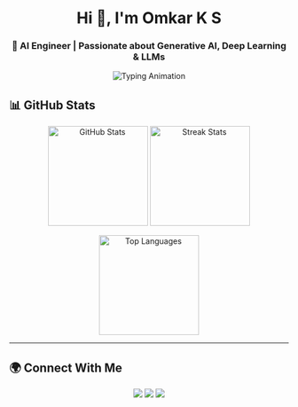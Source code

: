 
<h1 align="center">Hi 👋, I'm Omkar K S</h1>
<h3 align="center">🚀 AI Engineer | Passionate about Generative AI, Deep Learning & LLMs</h3>

<p align="center">
  <img src="https://readme-typing-svg.demolab.com?font=Fira+Code&size=22&duration=3000&pause=1000&center=true&vCenter=true&width=700&lines=AI+Engineer+%F0%9F%A4%96;Generative+AI+Enthusiast+%F0%9F%8E%A8;Deep+Learning+with+PyTorch+%F0%9F%94%AC;Exploring+LLMs%2C+GANs+%26" alt="Typing Animation" /> 
</p>   



## 📊 GitHub Stats

<p align="center">
  <img src="https://github-readme-stats.vercel.app/api?username=omkar-k-s&show_icons=true&theme=tokyonight" alt="GitHub Stats" height="180"/>
  <img src="https://streak-stats.demolab.com/?user=omkar-k-s&theme=tokyonight" alt="Streak Stats" height="180"/>
</p>

<p align="center">
  <img src="https://github-readme-stats.vercel.app/api/top-langs/?username=omkar-k-s&layout=compact&theme=tokyonight" alt="Top Languages" height="180"/>
</p>


---

## 🌍 Connect With Me

<p align="center">
  <a href="https://github.com/omkar-k-s"><img src="https://img.shields.io/badge/GitHub-black?style=flat-square&logo=github"/></a>
  <a href="https://www.linkedin.com/in/omkar-k-s-4b9911324"><img src="https://img.shields.io/badge/LinkedIn-black?style=flat-square&logo=linkedin"/></a>
  <a href="mailto:ksomkar62@gmail.com"><img src="https://img.shields.io/badge/Email-black?style=flat-square&logo=minutemailer"/></a>
</p>
